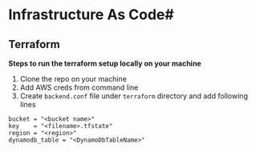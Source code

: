 # Infrastructure As Code#

## Terraform

**Steps to run the terraform setup locally on your machine** 
1. Clone the repo on your machine 
2. Add AWS creds from command line
3. Create `backend.conf` file under `terraform` directory and add following lines
```
bucket = "<bucket name>"
key    = "<filename>.tfstate"
region = "<region>"
dynamodb_table = "<DynamoDbTableName>"

```
